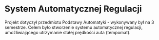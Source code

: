 # System Automatycznej Regulacji
Projekt dotyczył przedmiotu Podstawy Automatyki - wykonywany był na 3 semestrze.
Celem było stworzenie systemu automatycznej regulacji, umożliwiającego utrzymanie stałej prędkości auta (tempomat).

